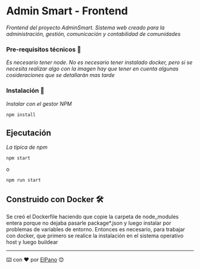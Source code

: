 # Admin Smart - Frontend

_Frontend del proyecto AdminSmart. Sistema web creado para la administración, gestión, comunicación y contabilidad de comunidades_

### Pre-requisitos técnicos 🔧

_Es necesario tener node. No es necesario tener instalado docker, pero si se necesita realizar algo con la imagen hay que tener en cuenta algunas cosideraciones que se detallarán mas tarde_

### Instalación 🔧

_Instalar con el gestor NPM_

```
npm install
```

## Ejecutación

_La tipica de npm_

```
npm start
```

o

```
npm run start
```

## Construido con Docker 🛠️

Se creó el Dockerfile haciendo que copie la carpeta de node_modules entera porque no dejaba pasarle package*.json y luego instalar por problemas de variables de entorno.
Entonces es necesario, para trabajar con docker, que primero se realice la instalación en el sistema operativo host y luego buildear

---
⌨️ con ❤️ por [ElPano](https://github.com/mpvaldez) 😊
